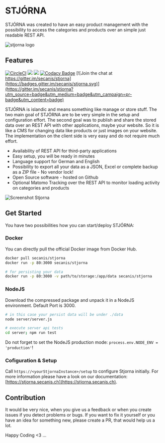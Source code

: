# STJÓRNA

STJÓRNA was created to have an easy product management with the possibility to access the categories and products over an simple just readable REST API.

![stjorna logo](https://stjorna.secanis.ch/docs/images/stjorna_middle_compressor.png 'STJÓRNA Logo')

## Features

[![CircleCI](https://circleci.com/gh/secanis/stjorna/tree/master.svg?style=svg)](https://circleci.com/gh/secanis/stjorna/tree/master 'Latest Build Result @CircleCI')
[![](https://images.microbadger.com/badges/version/secanis/stjorna.svg)](https://microbadger.com/images/secanis/stjorna 'Get your own version badge on microbadger.com')
[![](https://images.microbadger.com/badges/image/secanis/stjorna.svg)](https://microbadger.com/images/secanis/stjorna 'Get your own image badge on microbadger.com')
[![Codacy Badge](https://app.codacy.com/project/badge/Grade/d7cb4528c9ee4f06a2d45c83114cc2e9)](https://www.codacy.com/gh/secanis/stjorna/dashboard?utm_source=github.com&utm_medium=referral&utm_content=secanis/stjorna&utm_campaign=Badge_Grade) [![Join the chat at https://gitter.im/secanis/stjorna](https://badges.gitter.im/secanis/stjorna.svg)](https://gitter.im/secanis/stjorna?utm_source=badge&utm_medium=badge&utm_campaign=pr-badge&utm_content=badge)

STJÓRNA is islandic and means something like manage or store stuff.
The two main goal of STJÓRNA are to be very simple in the setup and configuration effort. The second goal was to publish and share the stored data over an REST API with other applications, maybe your website.
So it is like a CMS for changing data like products or just images on your website.
The implementation on the client side is very easy and do not require much effort.

-   Availability of REST API for third-party applications
-   Easy setup, you will be ready in minutes
-   Language support for German and English
-   Possibility to export all your data as a JSON, Excel or complete backup as a ZIP file - No vendor lock!
-   Open Source software - hosted on Github
-   Optional Matomo Tracking over the REST API to monitor loading activity on categories and products

![Screenshot Stjorna](https://stjorna.secanis.ch/docs/images/stjorna_dashboard.png)

## Get Started

You have two possibilities how you can start/deploy STJÓRNA:

### Docker

You can directly pull the official Docker image from Docker Hub.

```bash
docker pull secanis/stjorna
docker run -p 80:3000 secanis/stjorna

# for persisting your data
docker run -p 80:3000 -v path/to/storage:/app/data secanis/stjorna
```

### NodeJS

Download the compressed package and unpack it in a NodeJS environment. Default Port is 3000.

```bash
# in this case your persist data will be under ./data
node server/server.js

# execute server api tests
cd server; npm run test
```

Do not forget to set the NodeJS production mode: `process.env.NODE_ENV = 'production'`!

### Cofiguration & Setup

Call `https://<yourStjornaInstance>/setup` to configure Stjorna initially.
For more information please have a look on our documentation: [https://stjorna.secanis.ch](https://stjorna.secanis.ch).

## Contribution

It would be very nice, when you give us a feedback or when you create issues if you detect problems or bugs.
If you want to fix it yourself or you have an idea for something new, please create a PR, that would help us a lot.

Happy Coding <3 ...

